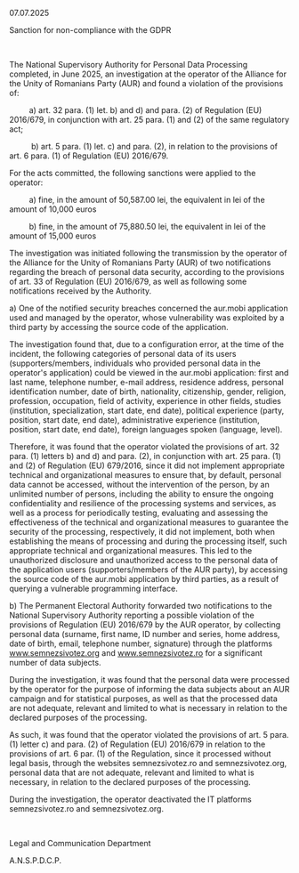 07.07.2025

Sanction for non-compliance with the GDPR

 

The National Supervisory Authority for Personal Data Processing completed, in June 2025, an investigation at the operator of the Alliance for the Unity of Romanians Party (AUR) and found a violation of the provisions of:

         a) art. 32 para. (1) let. b) and d) and para. (2) of Regulation (EU) 2016/679, in conjunction with art. 25 para. (1) and (2) of the same regulatory act;

          b) art. 5 para. (1) let. c) and para. (2), in relation to the provisions of art. 6 para. (1) of Regulation (EU) 2016/679.  

For the acts committed, the following sanctions were applied to the operator:

         a) fine, in the amount of 50,587.00 lei, the equivalent in lei of the amount of 10,000 euros

         b) fine, in the amount of 75,880.50 lei, the equivalent in lei of the amount of 15,000 euros

The investigation was initiated following the transmission by the operator of the Alliance for the Unity of Romanians Party (AUR) of two notifications regarding the breach of personal data security, according to the provisions of art. 33 of Regulation (EU) 2016/679, as well as following some notifications received by the Authority.

a) One of the notified security breaches concerned the aur.mobi application used and managed by the operator, whose vulnerability was exploited by a third party by accessing the source code of the application.

The investigation found that, due to a configuration error, at the time of the incident, the following categories of personal data of its users (supporters/members, individuals who provided personal data in the operator's application) could be viewed in the aur.mobi application: first and last name, telephone number, e-mail address, residence address, personal identification number, date of birth, nationality, citizenship, gender, religion, profession, occupation, field of activity, experience in other fields, studies (institution, specialization, start date, end date), political experience (party, position, start date, end date), administrative experience (institution, position, start date, end date), foreign languages spoken (language, level).

Therefore, it was found that the operator violated the provisions of art. 32 para. (1) letters b) and d) and para. (2), in conjunction with art. 25 para. (1) and (2) of Regulation (EU) 679/2016, since it did not implement appropriate technical and organizational measures to ensure that, by default, personal data cannot be accessed, without the intervention of the person, by an unlimited number of persons, including the ability to ensure the ongoing confidentiality and resilience of the processing systems and services, as well as a process for periodically testing, evaluating and assessing the effectiveness of the technical and organizational measures to guarantee the security of the processing, respectively, it did not implement, both when establishing the means of processing and during the processing itself, such appropriate technical and organizational measures. This led to the unauthorized disclosure and unauthorized access to the personal data of the application users (supporters/members of the AUR party), by accessing the source code of the aur.mobi application by third parties, as a result of querying a vulnerable programming interface.

b) The Permanent Electoral Authority forwarded two notifications to the National Supervisory Authority reporting a possible violation of the provisions of Regulation (EU) 2016/679 by the AUR operator, by collecting personal data (surname, first name, ID number and series, home address, date of birth, email, telephone number, signature) through the platforms www.semnezsivotez.org and www.semnezsivotez.ro for a significant number of data subjects.

During the investigation, it was found that the personal data were processed by the operator for the purpose of informing the data subjects about an AUR campaign and for statistical purposes, as well as that the processed data are not adequate, relevant and limited to what is necessary in relation to the declared purposes of the processing.

As such, it was found that the operator violated the provisions of art. 5 para. (1) letter c) and para. (2) of Regulation (EU) 2016/679 in relation to the provisions of art. 6 par. (1) of the Regulation, since it processed without legal basis, through the websites semnezsivotez.ro and semnezsivotez.org, personal data that are not adequate, relevant and limited to what is necessary, in relation to the declared purposes of the processing.

During the investigation, the operator deactivated the IT platforms semnezsivotez.ro and semnezsivotez.org.

 

Legal and Communication Department

A.N.S.P.D.C.P.
